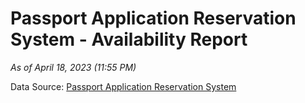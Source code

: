 # Passport Application Reservation System - Availability Report

*As of April 18, 2023 (11:55 PM)*

Data Source: [Passport Application Reservation System](https://eservices.immigration.gov.lk:8443/appointment/pages/reservationApplication.xhtml)